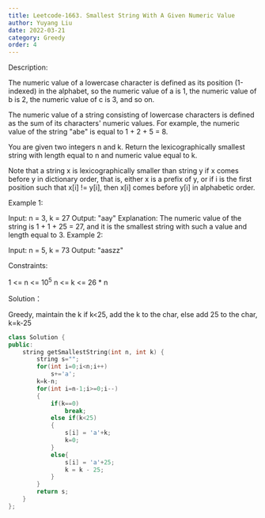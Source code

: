 ```yaml
---
title: Leetcode-1663. Smallest String With A Given Numeric Value
author: Yuyang Liu
date: 2022-03-21
category: Greedy
order: 4
---
```


Description:

The numeric value of a lowercase character is defined as its position (1-indexed) in the alphabet, so the numeric value of a is 1, the numeric value of b is 2, the numeric value of c is 3, and so on.

The numeric value of a string consisting of lowercase characters is defined as the sum of its characters' numeric values. For example, the numeric value of the string "abe" is equal to 1 + 2 + 5 = 8.

You are given two integers n and k. Return the lexicographically smallest string with length equal to n and numeric value equal to k.

Note that a string x is lexicographically smaller than string y if x comes before y in dictionary order, that is, either x is a prefix of y, or if i is the first position such that x[i] != y[i], then x[i] comes before y[i] in alphabetic order.

 

Example 1:

Input: n = 3, k = 27
Output: "aay"
Explanation: The numeric value of the string is 1 + 1 + 25 = 27, and it is the smallest string with such a value and length equal to 3.
Example 2:

Input: n = 5, k = 73
Output: "aaszz"
 

Constraints:

1 <= n <= 10<sup>5</sup>
n <= k <= 26 * n



Solution：

Greedy,  maintain the k
if k<25, add the k to the char,
else add 25 to the char, k=k-25

``` c++
class Solution {
public:
    string getSmallestString(int n, int k) {
        string s="";
        for(int i=0;i<n;i++)
            s+='a';
        k=k-n;
        for(int i=n-1;i>=0;i--)
        {
            if(k==0)
                break;
            else if(k<25)
            {
                s[i] = 'a'+k;        
                k=0;
            }
            else{
                s[i] = 'a'+25;
                k = k - 25;
            }
        }
        return s;
    }
};
```
